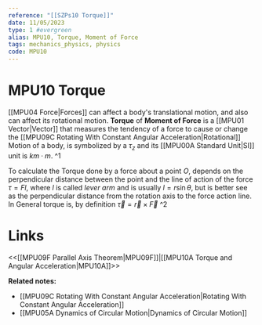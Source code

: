 ```yaml
---
reference: "[[SZPs10 Torque]]"
date: 11/05/2023
type: 1 #evergreen
alias: MPU10, Torque, Moment of Force
tags: mechanics_physics, physics
code: MPU10
---
```

# MPU10 Torque

[[MPU04 Force|Forces]] can affect a body's translational motion, and also can affect its rotational motion. **Torque** of **Moment of Force** is a [[MPU01 Vector|Vector]] that measures the tendency of a force to cause or change the [[MPU09C Rotating With Constant Angular Acceleration|Rotational]] Motion of a body, is symbolized by a $\tau_z$ and its [[MPU00A Standard Unit|SI]] unit is $km\cdot m$. ^1

To calculate the Torque done by a force about a point $O$, depends on the perpendicular distance between the point and the line of action of the force $\tau = Fl$, where $l$ is called *lever arm* and is usually $l = r\sin\theta$, but is better see as the perpendicular distance from the rotation axis to the force action line. In General torque is, by definition $\vec{\tau}=\vec{r}\times\vec{F}$ ^2

# Links
<<[[MPU09F Parallel Axis Theorem|MPU09F]]|[[MPU10A Torque and Angular Acceleration|MPU10A]]>>

**Related notes:**
- [[MPU09C Rotating With Constant Angular Acceleration|Rotating With Constant Angular Acceleration]]
- [[MPU05A Dynamics of Circular Motion|Dynamics of Circular Motion]]